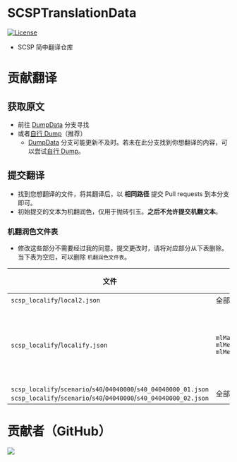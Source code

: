 # SCSPTranslationData

[![License](https://mirrors.creativecommons.org/presskit/buttons/88x31/svg/by-nc-sa.svg)](https://creativecommons.org/licenses/by-nc-sa/4.0/deed.zh)



- SCSP 简中翻译仓库



# 贡献翻译

## 获取原文

- 前往 [DumpData](https://github.com/chinosk6/SCSPTranslationData/tree/DumpData) 分支寻找
- 或者[自行 Dump](https://github.com/chinosk6/scsp-localify#%E8%87%AA%E8%A1%8C-dump-%E5%8E%9F%E6%96%87)（推荐）
  - [DumpData](https://github.com/chinosk6/SCSPTranslationData/tree/DumpData) 分支可能更新不及时。若未在此分支找到你想翻译的内容，可以尝试[自行 Dump](https://github.com/chinosk6/scsp-localify#%E8%87%AA%E8%A1%8C-dump-%E5%8E%9F%E6%96%87)。



## 提交翻译

- 找到您想翻译的文件，将其翻译后，以 **相同路径** 提交 Pull requests 到本分支即可。
- 初始提交的文本为机翻润色，仅用于抛砖引玉。**之后不允许提交机翻文本**。



### 机翻润色文件表

- 修改这些部分不需要经过我的同意。提交更改时，请将对应部分从下表删除。当下表为空后，可以删除 `机翻润色文件表`。

| 文件                                                         | 内容                                                         | 备注           |
| ------------------------------------------------------------ | ------------------------------------------------------------ | -------------- |
| `scsp_localify`/`local2.json`                                | 全部                                                         | -              |
| `scsp_localify`/`localify.json`                              | `mlMaintenance_TextFormatTile`<br>`mlMenu_Button`<br>`mlMenu_Header` | 其它部分未翻译 |
| `scsp_localify`/`scenario`/`s40`/`04040000`/`s40_04040000_01.json`<br>`scsp_localify`/`scenario`/`s40`/`04040000`/`s40_04040000_02.json` | 全部                                                         | -              |





# 贡献者（GitHub）
<a href="https://github.com/ShinyGroup/SCSPTranslationData/graphs/contributors">
  <img src="https://contrib.rocks/image?repo=ShinyGroup/SCSPTranslationData" />
</a>
